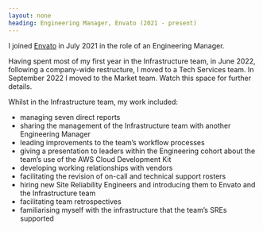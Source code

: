 ```yaml
---
layout: none
heading: Engineering Manager, Envato (2021 - present)
---
```


I joined [Envato](https://envato.com/) in July 2021 in the role of an
Engineering Manager.

Having spent most of my first year in the Infrastructure team, in June
2022, following a company-wide restructure, I moved to a Tech Services
team. In September 2022 I moved to the Market team. Watch this space for
further details.

Whilst in the Infrastructure team, my work included:

-   managing seven direct reports
-   sharing the management of the Infrastructure team with another
    Engineering Manager
-   leading improvements to the team’s workflow processes
-   giving a presentation to leaders within the Engineering cohort about
    the team’s use of the AWS Cloud Development Kit
-   developing working relationships with vendors
-   facilitating the revision of on-call and technical support rosters
-   hiring new Site Reliability Engineers and introducing them to Envato
    and the Infrastructure team
-   facilitating team retrospectives
-   familiarising myself with the infrastructure that the team’s SREs
    supported
